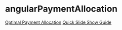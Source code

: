 # angularPaymentAllocation
[Optimal Payment Allocation](https://pymtallocation.herokuapp.com/index.html)
[Quick Slide Show Guide](https://docs.google.com/presentation/d/e/2PACX-1vRSqEUMY374Lm09G6MNG6jG4r_-SO-wgrO8EVveCADcd9QZkTvruOHildcwOkQxMgTIEnJGoEYyx1Gy/pub?start=true&loop=true&delayms=10000)